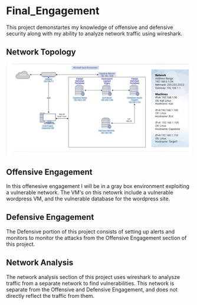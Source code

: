 # Final_Engagement
This project demonstartes my knowledge of offensive and defensive security along with my ability to analyze network traffic using wireshark.
## Network Topology

![network](Images/final-topology.png)

## Offensive Engagement
In this offenesive engagement I will be in a gray box environment exploiting a vulnerable network. The VM's on this netowrk include a vulnerable wordpress VM, and the vulnerable database for the wordpress site.
## Defensive Engagement
The Defensive portion of this project consists of setting up alerts and monitors to monitor the attacks from the Offensive Engagement section of this project.
## Network Analysis
The network analysis section of this project uses wireshark to analysze traffic from a separate network to find vulnerabilities. This network is separate from the Offensive and Defensive Engagement, and does not directly reflect the traffic from them. 
